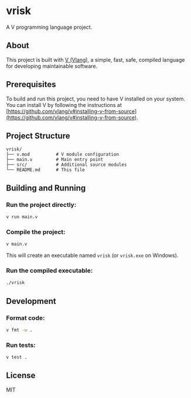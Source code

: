 # vrisk

A V programming language project.

## About

This project is built with [V (Vlang)](https://vlang.io/), a simple, fast, safe, compiled language for developing maintainable software.

## Prerequisites

To build and run this project, you need to have V installed on your system. You can install V by following the instructions at [https://github.com/vlang/v#installing-v-from-source](https://github.com/vlang/v#installing-v-from-source).

## Project Structure

```
vrisk/
├── v.mod          # V module configuration
├── main.v         # Main entry point
├── src/           # Additional source modules
└── README.md      # This file
```

## Building and Running

### Run the project directly:
```bash
v run main.v
```

### Compile the project:
```bash
v main.v
```

This will create an executable named `vrisk` (or `vrisk.exe` on Windows).

### Run the compiled executable:
```bash
./vrisk
```

## Development

### Format code:
```bash
v fmt -w .
```

### Run tests:
```bash
v test .
```

## License

MIT
